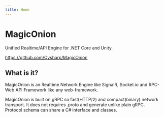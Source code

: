 ```yaml
---
title: Home
---
```

# MagicOnion

Unified Realtime/API Engine for .NET Core and Unity.

https://github.com/Cysharp/MagicOnion

## What is it?
MagicOnion is an Realtime Network Engine like SignalR, Socket.io and RPC-Web API Framework like any web-framework.

MagicOnion is built on gRPC so fast(HTTP/2) and compact(binary) network transport. It does not requires .proto and generate unlike plain gRPC. Protocol schema can share a C# interface and classes.
